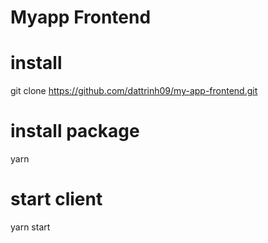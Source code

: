 # Myapp Frontend
# install
git clone https://github.com/dattrinh09/my-app-frontend.git
# install package
yarn
# start client
yarn start

